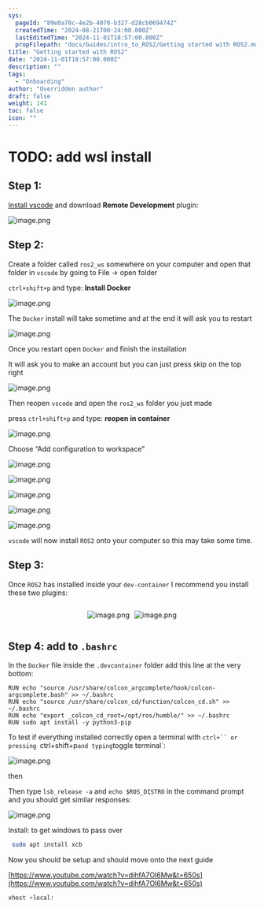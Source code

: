 ```yaml
---
sys:
  pageId: "89e0a78c-4e2b-4070-b327-d28cb0694742"
  createdTime: "2024-08-21T00:24:00.000Z"
  lastEditedTime: "2024-11-01T18:57:00.000Z"
  propFilepath: "docs/Guides/intro_to_ROS2/Getting started with ROS2.md"
title: "Getting started with ROS2"
date: "2024-11-01T18:57:00.000Z"
description: ""
tags:
  - "Onboarding"
author: "Overridden author"
draft: false
weight: 141
toc: false
icon: ""
---
```


# TODO: add wsl install

## Step 1:

[Install vscode](https://code.visualstudio.com/download) and download **Remote Development** plugin:

![image.png](https://prod-files-secure.s3.us-west-2.amazonaws.com/d518164a-d88e-44d1-a4ee-3adb3bd8bce0/efb52993-1881-4a40-b95e-6f020334f022/image.png?X-Amz-Algorithm=AWS4-HMAC-SHA256&X-Amz-Content-Sha256=UNSIGNED-PAYLOAD&X-Amz-Credential=ASIAZI2LB4665G6RCFRH%2F20250305%2Fus-west-2%2Fs3%2Faws4_request&X-Amz-Date=20250305T121425Z&X-Amz-Expires=3600&X-Amz-Security-Token=IQoJb3JpZ2luX2VjEMz%2F%2F%2F%2F%2F%2F%2F%2F%2F%2FwEaCXVzLXdlc3QtMiJHMEUCIQCjdQYaCRIY7ZAOy12ezKEkz4UMUMtSPAlyJwD7zk3hXAIgCKreWIlQEJZQbOT%2F18TESOTY0uBimaYXOUznDx6wh0Qq%2FwMIFRAAGgw2Mzc0MjMxODM4MDUiDDs5BiP40bDM%2FfxdMCrcAwO6kSEOhVvemRs55VGRV5bnPAkq7u21py%2B%2BIcKcGM30jjtl0mGyK%2Fnbj%2F1Z%2Fmg3rRYc1qPoqTBcVrRokXhQlj8oaYVoEbhQSvNGKQ%2FBYZ706drj8eJCIp%2BTk7OCncJzRXy%2Fadn1EoDn%2FesWJvTAV595MC4rgtRn%2BHSIjFrkEPCLAqEO%2FVucsNHttbn3EwBxXUysNKqigMU0dkZc8LBmBva9XzxpK2MqRNYW8RYyxCKH0%2FfYe377f5iG5fhcGSY1olLbZBpB3DKQhrsPcIZkeBNJqHTOcKEXQhVuHCt9FKVztXTyNkQLGdBkZCVVtztXapsVrxTVeEwtmBziWgw6KByuqja9aTM%2FSpL68r4VkyhfgXHi6%2B6cQUcmHRq3EkAaD4pL%2FAnRDqBXrEvRr6V4149HoREW%2BK8YKhGfJFBAjm5mtH7nnrcqfrXwRO0PjHdVF7NqUYw8YuDMljD73NOIf5jzuwMPKVO06rT%2BqHLMjligX4Y2Fcnol2U4MYVqFJt%2BkBfjkQ6UkhXXAC%2BKLvZtctieE0AeH4WIHSQlLNBjDpb8uU2vfyVr5Dq31XCoNcyXLTwkNlMf%2B2mAKKJ3mXj1EURyJSkUMtMCfKr48lqLEdLx7QiO9b4hyzZRNHZjMJ30oL4GOqUBDJfvAVBJwyIIAUPEB1P9g3xAUDz6AjhDlQPIUZZehw5NNfSLv7TxQ0mbNCqZcEHnwTIfiGnu2RfK7So51FNc%2Fs0UZS4RI2uUalWK0g0uJy7ufUsVjqaHrIZIi7PUZ5T3bKBTOIShWKQ3sTIjj8onzF2Moj%2Beh8NVoy6PRdyvL%2FcTfVPL%2BT44stosVjETHKYcMC8yZ98iv9jYIEC6VtHthgz2hfKx&X-Amz-Signature=72a62313b38b0b4b26921744f6f8c60579c49aab77bd697a23b5188402135f70&X-Amz-SignedHeaders=host&x-id=GetObject)

## Step 2:

Create a folder called `ros2_ws` somewhere on your computer and open that folder in `vscode` by going to File → open folder 

`ctrl+shift+p` and type: **Install Docker**

![image.png](https://prod-files-secure.s3.us-west-2.amazonaws.com/d518164a-d88e-44d1-a4ee-3adb3bd8bce0/2269dc0e-1cd5-47ff-bceb-c04ad9b2eab0/image.png?X-Amz-Algorithm=AWS4-HMAC-SHA256&X-Amz-Content-Sha256=UNSIGNED-PAYLOAD&X-Amz-Credential=ASIAZI2LB4665G6RCFRH%2F20250305%2Fus-west-2%2Fs3%2Faws4_request&X-Amz-Date=20250305T121425Z&X-Amz-Expires=3600&X-Amz-Security-Token=IQoJb3JpZ2luX2VjEMz%2F%2F%2F%2F%2F%2F%2F%2F%2F%2FwEaCXVzLXdlc3QtMiJHMEUCIQCjdQYaCRIY7ZAOy12ezKEkz4UMUMtSPAlyJwD7zk3hXAIgCKreWIlQEJZQbOT%2F18TESOTY0uBimaYXOUznDx6wh0Qq%2FwMIFRAAGgw2Mzc0MjMxODM4MDUiDDs5BiP40bDM%2FfxdMCrcAwO6kSEOhVvemRs55VGRV5bnPAkq7u21py%2B%2BIcKcGM30jjtl0mGyK%2Fnbj%2F1Z%2Fmg3rRYc1qPoqTBcVrRokXhQlj8oaYVoEbhQSvNGKQ%2FBYZ706drj8eJCIp%2BTk7OCncJzRXy%2Fadn1EoDn%2FesWJvTAV595MC4rgtRn%2BHSIjFrkEPCLAqEO%2FVucsNHttbn3EwBxXUysNKqigMU0dkZc8LBmBva9XzxpK2MqRNYW8RYyxCKH0%2FfYe377f5iG5fhcGSY1olLbZBpB3DKQhrsPcIZkeBNJqHTOcKEXQhVuHCt9FKVztXTyNkQLGdBkZCVVtztXapsVrxTVeEwtmBziWgw6KByuqja9aTM%2FSpL68r4VkyhfgXHi6%2B6cQUcmHRq3EkAaD4pL%2FAnRDqBXrEvRr6V4149HoREW%2BK8YKhGfJFBAjm5mtH7nnrcqfrXwRO0PjHdVF7NqUYw8YuDMljD73NOIf5jzuwMPKVO06rT%2BqHLMjligX4Y2Fcnol2U4MYVqFJt%2BkBfjkQ6UkhXXAC%2BKLvZtctieE0AeH4WIHSQlLNBjDpb8uU2vfyVr5Dq31XCoNcyXLTwkNlMf%2B2mAKKJ3mXj1EURyJSkUMtMCfKr48lqLEdLx7QiO9b4hyzZRNHZjMJ30oL4GOqUBDJfvAVBJwyIIAUPEB1P9g3xAUDz6AjhDlQPIUZZehw5NNfSLv7TxQ0mbNCqZcEHnwTIfiGnu2RfK7So51FNc%2Fs0UZS4RI2uUalWK0g0uJy7ufUsVjqaHrIZIi7PUZ5T3bKBTOIShWKQ3sTIjj8onzF2Moj%2Beh8NVoy6PRdyvL%2FcTfVPL%2BT44stosVjETHKYcMC8yZ98iv9jYIEC6VtHthgz2hfKx&X-Amz-Signature=6761a4708e6715329180f18b1e0dec8133ae5eef118b564b3384d48c627b744d&X-Amz-SignedHeaders=host&x-id=GetObject)

The `Docker` install will take sometime and at the end it will ask you to restart

![image.png](https://prod-files-secure.s3.us-west-2.amazonaws.com/d518164a-d88e-44d1-a4ee-3adb3bd8bce0/ed233f78-be33-4b1f-b89c-9c346c0e961e/image.png?X-Amz-Algorithm=AWS4-HMAC-SHA256&X-Amz-Content-Sha256=UNSIGNED-PAYLOAD&X-Amz-Credential=ASIAZI2LB4665G6RCFRH%2F20250305%2Fus-west-2%2Fs3%2Faws4_request&X-Amz-Date=20250305T121425Z&X-Amz-Expires=3600&X-Amz-Security-Token=IQoJb3JpZ2luX2VjEMz%2F%2F%2F%2F%2F%2F%2F%2F%2F%2FwEaCXVzLXdlc3QtMiJHMEUCIQCjdQYaCRIY7ZAOy12ezKEkz4UMUMtSPAlyJwD7zk3hXAIgCKreWIlQEJZQbOT%2F18TESOTY0uBimaYXOUznDx6wh0Qq%2FwMIFRAAGgw2Mzc0MjMxODM4MDUiDDs5BiP40bDM%2FfxdMCrcAwO6kSEOhVvemRs55VGRV5bnPAkq7u21py%2B%2BIcKcGM30jjtl0mGyK%2Fnbj%2F1Z%2Fmg3rRYc1qPoqTBcVrRokXhQlj8oaYVoEbhQSvNGKQ%2FBYZ706drj8eJCIp%2BTk7OCncJzRXy%2Fadn1EoDn%2FesWJvTAV595MC4rgtRn%2BHSIjFrkEPCLAqEO%2FVucsNHttbn3EwBxXUysNKqigMU0dkZc8LBmBva9XzxpK2MqRNYW8RYyxCKH0%2FfYe377f5iG5fhcGSY1olLbZBpB3DKQhrsPcIZkeBNJqHTOcKEXQhVuHCt9FKVztXTyNkQLGdBkZCVVtztXapsVrxTVeEwtmBziWgw6KByuqja9aTM%2FSpL68r4VkyhfgXHi6%2B6cQUcmHRq3EkAaD4pL%2FAnRDqBXrEvRr6V4149HoREW%2BK8YKhGfJFBAjm5mtH7nnrcqfrXwRO0PjHdVF7NqUYw8YuDMljD73NOIf5jzuwMPKVO06rT%2BqHLMjligX4Y2Fcnol2U4MYVqFJt%2BkBfjkQ6UkhXXAC%2BKLvZtctieE0AeH4WIHSQlLNBjDpb8uU2vfyVr5Dq31XCoNcyXLTwkNlMf%2B2mAKKJ3mXj1EURyJSkUMtMCfKr48lqLEdLx7QiO9b4hyzZRNHZjMJ30oL4GOqUBDJfvAVBJwyIIAUPEB1P9g3xAUDz6AjhDlQPIUZZehw5NNfSLv7TxQ0mbNCqZcEHnwTIfiGnu2RfK7So51FNc%2Fs0UZS4RI2uUalWK0g0uJy7ufUsVjqaHrIZIi7PUZ5T3bKBTOIShWKQ3sTIjj8onzF2Moj%2Beh8NVoy6PRdyvL%2FcTfVPL%2BT44stosVjETHKYcMC8yZ98iv9jYIEC6VtHthgz2hfKx&X-Amz-Signature=fd78ef368164f3692ad1d2b8f36f5fca1493ee4df94da2245afc3d2e243c1ef5&X-Amz-SignedHeaders=host&x-id=GetObject)

Once you restart open `Docker` and finish the installation

It will ask you to make an account but you can just press skip on the top right

![image.png](https://prod-files-secure.s3.us-west-2.amazonaws.com/d518164a-d88e-44d1-a4ee-3adb3bd8bce0/21010ad9-1659-4fd9-9f59-9932a09b2a3d/image.png?X-Amz-Algorithm=AWS4-HMAC-SHA256&X-Amz-Content-Sha256=UNSIGNED-PAYLOAD&X-Amz-Credential=ASIAZI2LB4665G6RCFRH%2F20250305%2Fus-west-2%2Fs3%2Faws4_request&X-Amz-Date=20250305T121425Z&X-Amz-Expires=3600&X-Amz-Security-Token=IQoJb3JpZ2luX2VjEMz%2F%2F%2F%2F%2F%2F%2F%2F%2F%2FwEaCXVzLXdlc3QtMiJHMEUCIQCjdQYaCRIY7ZAOy12ezKEkz4UMUMtSPAlyJwD7zk3hXAIgCKreWIlQEJZQbOT%2F18TESOTY0uBimaYXOUznDx6wh0Qq%2FwMIFRAAGgw2Mzc0MjMxODM4MDUiDDs5BiP40bDM%2FfxdMCrcAwO6kSEOhVvemRs55VGRV5bnPAkq7u21py%2B%2BIcKcGM30jjtl0mGyK%2Fnbj%2F1Z%2Fmg3rRYc1qPoqTBcVrRokXhQlj8oaYVoEbhQSvNGKQ%2FBYZ706drj8eJCIp%2BTk7OCncJzRXy%2Fadn1EoDn%2FesWJvTAV595MC4rgtRn%2BHSIjFrkEPCLAqEO%2FVucsNHttbn3EwBxXUysNKqigMU0dkZc8LBmBva9XzxpK2MqRNYW8RYyxCKH0%2FfYe377f5iG5fhcGSY1olLbZBpB3DKQhrsPcIZkeBNJqHTOcKEXQhVuHCt9FKVztXTyNkQLGdBkZCVVtztXapsVrxTVeEwtmBziWgw6KByuqja9aTM%2FSpL68r4VkyhfgXHi6%2B6cQUcmHRq3EkAaD4pL%2FAnRDqBXrEvRr6V4149HoREW%2BK8YKhGfJFBAjm5mtH7nnrcqfrXwRO0PjHdVF7NqUYw8YuDMljD73NOIf5jzuwMPKVO06rT%2BqHLMjligX4Y2Fcnol2U4MYVqFJt%2BkBfjkQ6UkhXXAC%2BKLvZtctieE0AeH4WIHSQlLNBjDpb8uU2vfyVr5Dq31XCoNcyXLTwkNlMf%2B2mAKKJ3mXj1EURyJSkUMtMCfKr48lqLEdLx7QiO9b4hyzZRNHZjMJ30oL4GOqUBDJfvAVBJwyIIAUPEB1P9g3xAUDz6AjhDlQPIUZZehw5NNfSLv7TxQ0mbNCqZcEHnwTIfiGnu2RfK7So51FNc%2Fs0UZS4RI2uUalWK0g0uJy7ufUsVjqaHrIZIi7PUZ5T3bKBTOIShWKQ3sTIjj8onzF2Moj%2Beh8NVoy6PRdyvL%2FcTfVPL%2BT44stosVjETHKYcMC8yZ98iv9jYIEC6VtHthgz2hfKx&X-Amz-Signature=468111f44ec23a7a17849f3a2e7b94c5e8be46cbc78de45cdc98643153b86924&X-Amz-SignedHeaders=host&x-id=GetObject)

Then reopen `vscode` and open the `ros2_ws` folder you just made

press `ctrl+shift+p` and type: **reopen in container**

![image.png](https://prod-files-secure.s3.us-west-2.amazonaws.com/d518164a-d88e-44d1-a4ee-3adb3bd8bce0/4e93b8c2-41ad-488c-8095-c74205196118/image.png?X-Amz-Algorithm=AWS4-HMAC-SHA256&X-Amz-Content-Sha256=UNSIGNED-PAYLOAD&X-Amz-Credential=ASIAZI2LB4665G6RCFRH%2F20250305%2Fus-west-2%2Fs3%2Faws4_request&X-Amz-Date=20250305T121425Z&X-Amz-Expires=3600&X-Amz-Security-Token=IQoJb3JpZ2luX2VjEMz%2F%2F%2F%2F%2F%2F%2F%2F%2F%2FwEaCXVzLXdlc3QtMiJHMEUCIQCjdQYaCRIY7ZAOy12ezKEkz4UMUMtSPAlyJwD7zk3hXAIgCKreWIlQEJZQbOT%2F18TESOTY0uBimaYXOUznDx6wh0Qq%2FwMIFRAAGgw2Mzc0MjMxODM4MDUiDDs5BiP40bDM%2FfxdMCrcAwO6kSEOhVvemRs55VGRV5bnPAkq7u21py%2B%2BIcKcGM30jjtl0mGyK%2Fnbj%2F1Z%2Fmg3rRYc1qPoqTBcVrRokXhQlj8oaYVoEbhQSvNGKQ%2FBYZ706drj8eJCIp%2BTk7OCncJzRXy%2Fadn1EoDn%2FesWJvTAV595MC4rgtRn%2BHSIjFrkEPCLAqEO%2FVucsNHttbn3EwBxXUysNKqigMU0dkZc8LBmBva9XzxpK2MqRNYW8RYyxCKH0%2FfYe377f5iG5fhcGSY1olLbZBpB3DKQhrsPcIZkeBNJqHTOcKEXQhVuHCt9FKVztXTyNkQLGdBkZCVVtztXapsVrxTVeEwtmBziWgw6KByuqja9aTM%2FSpL68r4VkyhfgXHi6%2B6cQUcmHRq3EkAaD4pL%2FAnRDqBXrEvRr6V4149HoREW%2BK8YKhGfJFBAjm5mtH7nnrcqfrXwRO0PjHdVF7NqUYw8YuDMljD73NOIf5jzuwMPKVO06rT%2BqHLMjligX4Y2Fcnol2U4MYVqFJt%2BkBfjkQ6UkhXXAC%2BKLvZtctieE0AeH4WIHSQlLNBjDpb8uU2vfyVr5Dq31XCoNcyXLTwkNlMf%2B2mAKKJ3mXj1EURyJSkUMtMCfKr48lqLEdLx7QiO9b4hyzZRNHZjMJ30oL4GOqUBDJfvAVBJwyIIAUPEB1P9g3xAUDz6AjhDlQPIUZZehw5NNfSLv7TxQ0mbNCqZcEHnwTIfiGnu2RfK7So51FNc%2Fs0UZS4RI2uUalWK0g0uJy7ufUsVjqaHrIZIi7PUZ5T3bKBTOIShWKQ3sTIjj8onzF2Moj%2Beh8NVoy6PRdyvL%2FcTfVPL%2BT44stosVjETHKYcMC8yZ98iv9jYIEC6VtHthgz2hfKx&X-Amz-Signature=c8c5eebfb29c577b07eaa3d33a37b4a887a2e1b9ec24ccf412016e54e7e6e709&X-Amz-SignedHeaders=host&x-id=GetObject)

Choose “Add configuration to workspace”

![image.png](https://prod-files-secure.s3.us-west-2.amazonaws.com/d518164a-d88e-44d1-a4ee-3adb3bd8bce0/9560b282-5060-4989-ba37-97e7b2c22476/image.png?X-Amz-Algorithm=AWS4-HMAC-SHA256&X-Amz-Content-Sha256=UNSIGNED-PAYLOAD&X-Amz-Credential=ASIAZI2LB4665G6RCFRH%2F20250305%2Fus-west-2%2Fs3%2Faws4_request&X-Amz-Date=20250305T121425Z&X-Amz-Expires=3600&X-Amz-Security-Token=IQoJb3JpZ2luX2VjEMz%2F%2F%2F%2F%2F%2F%2F%2F%2F%2FwEaCXVzLXdlc3QtMiJHMEUCIQCjdQYaCRIY7ZAOy12ezKEkz4UMUMtSPAlyJwD7zk3hXAIgCKreWIlQEJZQbOT%2F18TESOTY0uBimaYXOUznDx6wh0Qq%2FwMIFRAAGgw2Mzc0MjMxODM4MDUiDDs5BiP40bDM%2FfxdMCrcAwO6kSEOhVvemRs55VGRV5bnPAkq7u21py%2B%2BIcKcGM30jjtl0mGyK%2Fnbj%2F1Z%2Fmg3rRYc1qPoqTBcVrRokXhQlj8oaYVoEbhQSvNGKQ%2FBYZ706drj8eJCIp%2BTk7OCncJzRXy%2Fadn1EoDn%2FesWJvTAV595MC4rgtRn%2BHSIjFrkEPCLAqEO%2FVucsNHttbn3EwBxXUysNKqigMU0dkZc8LBmBva9XzxpK2MqRNYW8RYyxCKH0%2FfYe377f5iG5fhcGSY1olLbZBpB3DKQhrsPcIZkeBNJqHTOcKEXQhVuHCt9FKVztXTyNkQLGdBkZCVVtztXapsVrxTVeEwtmBziWgw6KByuqja9aTM%2FSpL68r4VkyhfgXHi6%2B6cQUcmHRq3EkAaD4pL%2FAnRDqBXrEvRr6V4149HoREW%2BK8YKhGfJFBAjm5mtH7nnrcqfrXwRO0PjHdVF7NqUYw8YuDMljD73NOIf5jzuwMPKVO06rT%2BqHLMjligX4Y2Fcnol2U4MYVqFJt%2BkBfjkQ6UkhXXAC%2BKLvZtctieE0AeH4WIHSQlLNBjDpb8uU2vfyVr5Dq31XCoNcyXLTwkNlMf%2B2mAKKJ3mXj1EURyJSkUMtMCfKr48lqLEdLx7QiO9b4hyzZRNHZjMJ30oL4GOqUBDJfvAVBJwyIIAUPEB1P9g3xAUDz6AjhDlQPIUZZehw5NNfSLv7TxQ0mbNCqZcEHnwTIfiGnu2RfK7So51FNc%2Fs0UZS4RI2uUalWK0g0uJy7ufUsVjqaHrIZIi7PUZ5T3bKBTOIShWKQ3sTIjj8onzF2Moj%2Beh8NVoy6PRdyvL%2FcTfVPL%2BT44stosVjETHKYcMC8yZ98iv9jYIEC6VtHthgz2hfKx&X-Amz-Signature=c3a94dbf22db7bf8f98ac7a36f3ea410f505c5095f1f63b54746c3d41dcd184e&X-Amz-SignedHeaders=host&x-id=GetObject)

![image.png](https://prod-files-secure.s3.us-west-2.amazonaws.com/d518164a-d88e-44d1-a4ee-3adb3bd8bce0/2ee63f81-886b-48e8-a553-dc6e5eac99e4/image.png?X-Amz-Algorithm=AWS4-HMAC-SHA256&X-Amz-Content-Sha256=UNSIGNED-PAYLOAD&X-Amz-Credential=ASIAZI2LB4665G6RCFRH%2F20250305%2Fus-west-2%2Fs3%2Faws4_request&X-Amz-Date=20250305T121425Z&X-Amz-Expires=3600&X-Amz-Security-Token=IQoJb3JpZ2luX2VjEMz%2F%2F%2F%2F%2F%2F%2F%2F%2F%2FwEaCXVzLXdlc3QtMiJHMEUCIQCjdQYaCRIY7ZAOy12ezKEkz4UMUMtSPAlyJwD7zk3hXAIgCKreWIlQEJZQbOT%2F18TESOTY0uBimaYXOUznDx6wh0Qq%2FwMIFRAAGgw2Mzc0MjMxODM4MDUiDDs5BiP40bDM%2FfxdMCrcAwO6kSEOhVvemRs55VGRV5bnPAkq7u21py%2B%2BIcKcGM30jjtl0mGyK%2Fnbj%2F1Z%2Fmg3rRYc1qPoqTBcVrRokXhQlj8oaYVoEbhQSvNGKQ%2FBYZ706drj8eJCIp%2BTk7OCncJzRXy%2Fadn1EoDn%2FesWJvTAV595MC4rgtRn%2BHSIjFrkEPCLAqEO%2FVucsNHttbn3EwBxXUysNKqigMU0dkZc8LBmBva9XzxpK2MqRNYW8RYyxCKH0%2FfYe377f5iG5fhcGSY1olLbZBpB3DKQhrsPcIZkeBNJqHTOcKEXQhVuHCt9FKVztXTyNkQLGdBkZCVVtztXapsVrxTVeEwtmBziWgw6KByuqja9aTM%2FSpL68r4VkyhfgXHi6%2B6cQUcmHRq3EkAaD4pL%2FAnRDqBXrEvRr6V4149HoREW%2BK8YKhGfJFBAjm5mtH7nnrcqfrXwRO0PjHdVF7NqUYw8YuDMljD73NOIf5jzuwMPKVO06rT%2BqHLMjligX4Y2Fcnol2U4MYVqFJt%2BkBfjkQ6UkhXXAC%2BKLvZtctieE0AeH4WIHSQlLNBjDpb8uU2vfyVr5Dq31XCoNcyXLTwkNlMf%2B2mAKKJ3mXj1EURyJSkUMtMCfKr48lqLEdLx7QiO9b4hyzZRNHZjMJ30oL4GOqUBDJfvAVBJwyIIAUPEB1P9g3xAUDz6AjhDlQPIUZZehw5NNfSLv7TxQ0mbNCqZcEHnwTIfiGnu2RfK7So51FNc%2Fs0UZS4RI2uUalWK0g0uJy7ufUsVjqaHrIZIi7PUZ5T3bKBTOIShWKQ3sTIjj8onzF2Moj%2Beh8NVoy6PRdyvL%2FcTfVPL%2BT44stosVjETHKYcMC8yZ98iv9jYIEC6VtHthgz2hfKx&X-Amz-Signature=6c830355d20dc301e4c0f0b00c7d7642dc92aad541561587f887ab144f667eab&X-Amz-SignedHeaders=host&x-id=GetObject)

![image.png](https://prod-files-secure.s3.us-west-2.amazonaws.com/d518164a-d88e-44d1-a4ee-3adb3bd8bce0/ae1580b2-b048-407e-aed9-b584224a7a04/image.png?X-Amz-Algorithm=AWS4-HMAC-SHA256&X-Amz-Content-Sha256=UNSIGNED-PAYLOAD&X-Amz-Credential=ASIAZI2LB4665G6RCFRH%2F20250305%2Fus-west-2%2Fs3%2Faws4_request&X-Amz-Date=20250305T121425Z&X-Amz-Expires=3600&X-Amz-Security-Token=IQoJb3JpZ2luX2VjEMz%2F%2F%2F%2F%2F%2F%2F%2F%2F%2FwEaCXVzLXdlc3QtMiJHMEUCIQCjdQYaCRIY7ZAOy12ezKEkz4UMUMtSPAlyJwD7zk3hXAIgCKreWIlQEJZQbOT%2F18TESOTY0uBimaYXOUznDx6wh0Qq%2FwMIFRAAGgw2Mzc0MjMxODM4MDUiDDs5BiP40bDM%2FfxdMCrcAwO6kSEOhVvemRs55VGRV5bnPAkq7u21py%2B%2BIcKcGM30jjtl0mGyK%2Fnbj%2F1Z%2Fmg3rRYc1qPoqTBcVrRokXhQlj8oaYVoEbhQSvNGKQ%2FBYZ706drj8eJCIp%2BTk7OCncJzRXy%2Fadn1EoDn%2FesWJvTAV595MC4rgtRn%2BHSIjFrkEPCLAqEO%2FVucsNHttbn3EwBxXUysNKqigMU0dkZc8LBmBva9XzxpK2MqRNYW8RYyxCKH0%2FfYe377f5iG5fhcGSY1olLbZBpB3DKQhrsPcIZkeBNJqHTOcKEXQhVuHCt9FKVztXTyNkQLGdBkZCVVtztXapsVrxTVeEwtmBziWgw6KByuqja9aTM%2FSpL68r4VkyhfgXHi6%2B6cQUcmHRq3EkAaD4pL%2FAnRDqBXrEvRr6V4149HoREW%2BK8YKhGfJFBAjm5mtH7nnrcqfrXwRO0PjHdVF7NqUYw8YuDMljD73NOIf5jzuwMPKVO06rT%2BqHLMjligX4Y2Fcnol2U4MYVqFJt%2BkBfjkQ6UkhXXAC%2BKLvZtctieE0AeH4WIHSQlLNBjDpb8uU2vfyVr5Dq31XCoNcyXLTwkNlMf%2B2mAKKJ3mXj1EURyJSkUMtMCfKr48lqLEdLx7QiO9b4hyzZRNHZjMJ30oL4GOqUBDJfvAVBJwyIIAUPEB1P9g3xAUDz6AjhDlQPIUZZehw5NNfSLv7TxQ0mbNCqZcEHnwTIfiGnu2RfK7So51FNc%2Fs0UZS4RI2uUalWK0g0uJy7ufUsVjqaHrIZIi7PUZ5T3bKBTOIShWKQ3sTIjj8onzF2Moj%2Beh8NVoy6PRdyvL%2FcTfVPL%2BT44stosVjETHKYcMC8yZ98iv9jYIEC6VtHthgz2hfKx&X-Amz-Signature=3f346b7505fb28fa2c12006d9bd431def15686392820d4dd263f9815f08569b7&X-Amz-SignedHeaders=host&x-id=GetObject)

![image.png](https://prod-files-secure.s3.us-west-2.amazonaws.com/d518164a-d88e-44d1-a4ee-3adb3bd8bce0/53255b28-f75e-430f-b9e3-c0ac8577e42b/image.png?X-Amz-Algorithm=AWS4-HMAC-SHA256&X-Amz-Content-Sha256=UNSIGNED-PAYLOAD&X-Amz-Credential=ASIAZI2LB4665G6RCFRH%2F20250305%2Fus-west-2%2Fs3%2Faws4_request&X-Amz-Date=20250305T121425Z&X-Amz-Expires=3600&X-Amz-Security-Token=IQoJb3JpZ2luX2VjEMz%2F%2F%2F%2F%2F%2F%2F%2F%2F%2FwEaCXVzLXdlc3QtMiJHMEUCIQCjdQYaCRIY7ZAOy12ezKEkz4UMUMtSPAlyJwD7zk3hXAIgCKreWIlQEJZQbOT%2F18TESOTY0uBimaYXOUznDx6wh0Qq%2FwMIFRAAGgw2Mzc0MjMxODM4MDUiDDs5BiP40bDM%2FfxdMCrcAwO6kSEOhVvemRs55VGRV5bnPAkq7u21py%2B%2BIcKcGM30jjtl0mGyK%2Fnbj%2F1Z%2Fmg3rRYc1qPoqTBcVrRokXhQlj8oaYVoEbhQSvNGKQ%2FBYZ706drj8eJCIp%2BTk7OCncJzRXy%2Fadn1EoDn%2FesWJvTAV595MC4rgtRn%2BHSIjFrkEPCLAqEO%2FVucsNHttbn3EwBxXUysNKqigMU0dkZc8LBmBva9XzxpK2MqRNYW8RYyxCKH0%2FfYe377f5iG5fhcGSY1olLbZBpB3DKQhrsPcIZkeBNJqHTOcKEXQhVuHCt9FKVztXTyNkQLGdBkZCVVtztXapsVrxTVeEwtmBziWgw6KByuqja9aTM%2FSpL68r4VkyhfgXHi6%2B6cQUcmHRq3EkAaD4pL%2FAnRDqBXrEvRr6V4149HoREW%2BK8YKhGfJFBAjm5mtH7nnrcqfrXwRO0PjHdVF7NqUYw8YuDMljD73NOIf5jzuwMPKVO06rT%2BqHLMjligX4Y2Fcnol2U4MYVqFJt%2BkBfjkQ6UkhXXAC%2BKLvZtctieE0AeH4WIHSQlLNBjDpb8uU2vfyVr5Dq31XCoNcyXLTwkNlMf%2B2mAKKJ3mXj1EURyJSkUMtMCfKr48lqLEdLx7QiO9b4hyzZRNHZjMJ30oL4GOqUBDJfvAVBJwyIIAUPEB1P9g3xAUDz6AjhDlQPIUZZehw5NNfSLv7TxQ0mbNCqZcEHnwTIfiGnu2RfK7So51FNc%2Fs0UZS4RI2uUalWK0g0uJy7ufUsVjqaHrIZIi7PUZ5T3bKBTOIShWKQ3sTIjj8onzF2Moj%2Beh8NVoy6PRdyvL%2FcTfVPL%2BT44stosVjETHKYcMC8yZ98iv9jYIEC6VtHthgz2hfKx&X-Amz-Signature=0b718623e5606df679e3311207be41daa186237956d87abcfb1717b1699ff640&X-Amz-SignedHeaders=host&x-id=GetObject)

![image.png](https://prod-files-secure.s3.us-west-2.amazonaws.com/d518164a-d88e-44d1-a4ee-3adb3bd8bce0/7c562767-5af9-4ffb-97d1-327bcdf4ee00/image.png?X-Amz-Algorithm=AWS4-HMAC-SHA256&X-Amz-Content-Sha256=UNSIGNED-PAYLOAD&X-Amz-Credential=ASIAZI2LB4665G6RCFRH%2F20250305%2Fus-west-2%2Fs3%2Faws4_request&X-Amz-Date=20250305T121425Z&X-Amz-Expires=3600&X-Amz-Security-Token=IQoJb3JpZ2luX2VjEMz%2F%2F%2F%2F%2F%2F%2F%2F%2F%2FwEaCXVzLXdlc3QtMiJHMEUCIQCjdQYaCRIY7ZAOy12ezKEkz4UMUMtSPAlyJwD7zk3hXAIgCKreWIlQEJZQbOT%2F18TESOTY0uBimaYXOUznDx6wh0Qq%2FwMIFRAAGgw2Mzc0MjMxODM4MDUiDDs5BiP40bDM%2FfxdMCrcAwO6kSEOhVvemRs55VGRV5bnPAkq7u21py%2B%2BIcKcGM30jjtl0mGyK%2Fnbj%2F1Z%2Fmg3rRYc1qPoqTBcVrRokXhQlj8oaYVoEbhQSvNGKQ%2FBYZ706drj8eJCIp%2BTk7OCncJzRXy%2Fadn1EoDn%2FesWJvTAV595MC4rgtRn%2BHSIjFrkEPCLAqEO%2FVucsNHttbn3EwBxXUysNKqigMU0dkZc8LBmBva9XzxpK2MqRNYW8RYyxCKH0%2FfYe377f5iG5fhcGSY1olLbZBpB3DKQhrsPcIZkeBNJqHTOcKEXQhVuHCt9FKVztXTyNkQLGdBkZCVVtztXapsVrxTVeEwtmBziWgw6KByuqja9aTM%2FSpL68r4VkyhfgXHi6%2B6cQUcmHRq3EkAaD4pL%2FAnRDqBXrEvRr6V4149HoREW%2BK8YKhGfJFBAjm5mtH7nnrcqfrXwRO0PjHdVF7NqUYw8YuDMljD73NOIf5jzuwMPKVO06rT%2BqHLMjligX4Y2Fcnol2U4MYVqFJt%2BkBfjkQ6UkhXXAC%2BKLvZtctieE0AeH4WIHSQlLNBjDpb8uU2vfyVr5Dq31XCoNcyXLTwkNlMf%2B2mAKKJ3mXj1EURyJSkUMtMCfKr48lqLEdLx7QiO9b4hyzZRNHZjMJ30oL4GOqUBDJfvAVBJwyIIAUPEB1P9g3xAUDz6AjhDlQPIUZZehw5NNfSLv7TxQ0mbNCqZcEHnwTIfiGnu2RfK7So51FNc%2Fs0UZS4RI2uUalWK0g0uJy7ufUsVjqaHrIZIi7PUZ5T3bKBTOIShWKQ3sTIjj8onzF2Moj%2Beh8NVoy6PRdyvL%2FcTfVPL%2BT44stosVjETHKYcMC8yZ98iv9jYIEC6VtHthgz2hfKx&X-Amz-Signature=778b8c56b3020d1e979c7894ac2dd32b64458ad5f5768aa5b8e890ccdacbe1da&X-Amz-SignedHeaders=host&x-id=GetObject)

`vscode` will now install `ROS2` onto your computer so this may take some time.

## Step 3:

Once `ROS2` has installed inside your `dev-container` I recommend you install these two plugins:

<div style="display: flex;flex-direction: row; column-gap:10px; max-width: 630px;justify-content: center;">
<div>

![image.png](https://prod-files-secure.s3.us-west-2.amazonaws.com/d518164a-d88e-44d1-a4ee-3adb3bd8bce0/3fc3d550-5a54-4ba1-ba6b-faa01cdb7369/image.png?X-Amz-Algorithm=AWS4-HMAC-SHA256&X-Amz-Content-Sha256=UNSIGNED-PAYLOAD&X-Amz-Credential=ASIAZI2LB4666RS6SNP6%2F20250305%2Fus-west-2%2Fs3%2Faws4_request&X-Amz-Date=20250305T121429Z&X-Amz-Expires=3600&X-Amz-Security-Token=IQoJb3JpZ2luX2VjEMz%2F%2F%2F%2F%2F%2F%2F%2F%2F%2FwEaCXVzLXdlc3QtMiJIMEYCIQCnO%2BAniAJnLvhkrHVnj0idY05OPdnXy0q%2BxtyT3d7jnQIhAPAn5A1SBsEQ1QgIcn1XxT5z%2B0mHSMkdZ6U%2FpnHjCh1UKv8DCBUQABoMNjM3NDIzMTgzODA1Igyl02rRhSJgY1cr9M8q3AOR9rIiZx%2FcoM%2F00iaKVawi6owaUXo4wSLGpjLMA6HiJRrdoiIZ%2Bj1G2oIw%2Bd3tRUk3%2Ff4uj4ZEg5YCnM87nUAoEgHU7qWr6%2BYYiKiwe%2FEJPdzWR0Lx7DJ9bayY58D6anzcQ%2B2ThHdNF3ZWehy95ty%2FMZK9lcDQjS7ThQ%2Bzja5wq%2BlXwi1g09GOdLK5OPpC1pMhHeZNQ8fhiVORaCQqrg6frjH6%2BxhadNbnu53aEOAC73Y56LxaBeyBXg2DZSNQ2VDgIO0DQLpNjA9EqUFnRYWjApYUB9BPT%2Fl%2BDUDuHE1%2B5FEh0B7Hps%2FWBMatYR63%2BC1Q0oURGa3r8IZPF4DjrMLmiJd8WCKCjlTEvNSxsfjXZeEt3W8P3e1n%2FumSFzDalqhlOaRk%2F1wv5CuqJGMWYWS5fm%2BvNlw5qIVBXfqtW%2FxxQQ8WjEtDJkFPABzBxTegavY9Z%2BH1UbCEHJev6iod479%2BnCCWImXWisNXj%2B8v1%2FAOXIG268KEePd42s4oMVidXxRfGTicXTVGX1%2FHvUYG5kESIgnDP3TLeseWzYWkedmLKWRu2dLljN%2Fok6q%2BqVIRQRiDts3HXvHw2th3UYhRD2SiZdIlwuogcNhfGvg0dc3IJdYKg7cx9gMmoyb13zDi9KC%2BBjqkAfpm2y5%2BLe1%2FY3Q%2FwhrA5Bo9%2Bc5WbE%2B40T8Dl1lzNL5GiYoJ8KD7nBu%2Bp0fJWrtwTxQbRqQN2yMvnioHgzcK8M6arXBQQlohrbLwrVyDMulsHa%2FEmnABZ40XWs2kpp1Pguxqo%2FihLXheWGXjgGHs3yE99qwKx15ciHXsUh83cEbtCh3IR1EbW%2BX9mh2uuWAVdaoRD7u4ZRnXNcRV1f9fYdyz2Mo8&X-Amz-Signature=755dbf724e871702270a968234f399ca96f6f3c948e4aa7a417ed99627d23cdd&X-Amz-SignedHeaders=host&x-id=GetObject)

</div>
<div>

![image.png](https://prod-files-secure.s3.us-west-2.amazonaws.com/d518164a-d88e-44d1-a4ee-3adb3bd8bce0/d994cc66-13c2-4093-a5a3-f84cf4601a82/image.png?X-Amz-Algorithm=AWS4-HMAC-SHA256&X-Amz-Content-Sha256=UNSIGNED-PAYLOAD&X-Amz-Credential=ASIAZI2LB466SPGLSMIF%2F20250305%2Fus-west-2%2Fs3%2Faws4_request&X-Amz-Date=20250305T121429Z&X-Amz-Expires=3600&X-Amz-Security-Token=IQoJb3JpZ2luX2VjEMz%2F%2F%2F%2F%2F%2F%2F%2F%2F%2FwEaCXVzLXdlc3QtMiJGMEQCIHHtl9AZyedDBHFhCSy8yRj7xG9umqikBjQdCjwosjvDAiB2WFXy2s3q2YQRCKqHtDI%2FG0tLvuBWZofqdsox4kENZyr%2FAwgVEAAaDDYzNzQyMzE4MzgwNSIM4fczlJgZPREJf%2BgkKtwDfUx6sL0woOXQJjqvEu1LzycJ8aU3biouoDZjausYIWFg1MOqivhT%2BFuBdqKHgV3kc0Q1e9k66NVvvOIrK18AekbyQQ9sffAIPMa7y9%2FHi3cNQsgI80sOotO57vxFOrjzInkqJ5k%2FB6lvFPi4%2BAdcOEtNfsATex%2F8jDXmgFVUfEtnWLskzr9Vf0X70vjsJT0M5NjeFIxvVA0ABc%2B8b1r6JYgllcgUVNNTV2mJOFd046eUnOmRhUbOHiJXhcsjPuRISifFNVsVxelbKQV0M8lZjHJ5z8j4VB%2BmWbyER72jgd91H6UyWwAn33zMHdqcPcJQx3ERjiyYkT%2FrgjHbgPzYqD3eiZjPxv3JHvimjcf0HnVIF8931jQR6F0QTbSBDxqHCJmhtXFWCuV1uQxOJS%2F4ym%2Fk5QvQZhVXz91QfvvYR9zGqypGwrnQ32WxpW18VhwN%2BBXaGVHJFE%2BcJwIscUIYgp2Dr7%2F2WXW%2FIdrLRm59WR5CmN07C8LktYu6eRlJBkIdCNLUy9w%2B3n0puaYR%2FKBUKt7VUvtjBDZwDixGZTg6m58jUFDnlvs9EJY4sHtkqLOQWnaYtMYL9a2QTuWHTpwvf4y%2F2L7pMQAdXeqxqN%2FuSJ1MY1EaEBA9w9aVopkwyPSgvgY6pgE6%2FbT9NbGpdlZwFl0dd2N2l14qEBu5WGcdoEQwNfyC%2BeuIaclpSvYHA8Vs8VSGLIA%2BqiXFYlJl7rXZzQeRgUkGCAFMHk8Toq3e%2BNaIGIiiQDJJc2X0Y9XHm5F0mZlmeqs0XjMedNDx%2F7f%2FiCq0XWSBRekPm80gRwVxUKFf3wGYgKOF9xikKBYTt0RBd7EaQ8qVnNOAMVM51tTKuaamHGGthUSmLK9n&X-Amz-Signature=9cb295e781119841ecfc2834312fbbf18ac279d250ee05f27bc9187bd6ace4ff&X-Amz-SignedHeaders=host&x-id=GetObject)

</div>
</div>

## Step 4: add to `.bashrc`

In the `Docker` file inside the `.devcontainer` folder add this line at the very bottom: 

```docker
RUN echo "source /usr/share/colcon_argcomplete/hook/colcon-argcomplete.bash" >> ~/.bashrc
RUN echo "source /usr/share/colcon_cd/function/colcon_cd.sh" >> ~/.bashrc
RUN echo "export _colcon_cd_root=/opt/ros/humble/" >> ~/.bashrc
RUN sudo apt install -y python3-pip 
```

To test if everything installed correctly open a terminal with `ctrl+`` or pressing `ctrl+shift+p` and typing `toggle terminal`:

![image.png](https://prod-files-secure.s3.us-west-2.amazonaws.com/d518164a-d88e-44d1-a4ee-3adb3bd8bce0/6a4943d8-b04e-4c02-9a58-775f3384d1a5/image.png?X-Amz-Algorithm=AWS4-HMAC-SHA256&X-Amz-Content-Sha256=UNSIGNED-PAYLOAD&X-Amz-Credential=ASIAZI2LB4665G6RCFRH%2F20250305%2Fus-west-2%2Fs3%2Faws4_request&X-Amz-Date=20250305T121425Z&X-Amz-Expires=3600&X-Amz-Security-Token=IQoJb3JpZ2luX2VjEMz%2F%2F%2F%2F%2F%2F%2F%2F%2F%2FwEaCXVzLXdlc3QtMiJHMEUCIQCjdQYaCRIY7ZAOy12ezKEkz4UMUMtSPAlyJwD7zk3hXAIgCKreWIlQEJZQbOT%2F18TESOTY0uBimaYXOUznDx6wh0Qq%2FwMIFRAAGgw2Mzc0MjMxODM4MDUiDDs5BiP40bDM%2FfxdMCrcAwO6kSEOhVvemRs55VGRV5bnPAkq7u21py%2B%2BIcKcGM30jjtl0mGyK%2Fnbj%2F1Z%2Fmg3rRYc1qPoqTBcVrRokXhQlj8oaYVoEbhQSvNGKQ%2FBYZ706drj8eJCIp%2BTk7OCncJzRXy%2Fadn1EoDn%2FesWJvTAV595MC4rgtRn%2BHSIjFrkEPCLAqEO%2FVucsNHttbn3EwBxXUysNKqigMU0dkZc8LBmBva9XzxpK2MqRNYW8RYyxCKH0%2FfYe377f5iG5fhcGSY1olLbZBpB3DKQhrsPcIZkeBNJqHTOcKEXQhVuHCt9FKVztXTyNkQLGdBkZCVVtztXapsVrxTVeEwtmBziWgw6KByuqja9aTM%2FSpL68r4VkyhfgXHi6%2B6cQUcmHRq3EkAaD4pL%2FAnRDqBXrEvRr6V4149HoREW%2BK8YKhGfJFBAjm5mtH7nnrcqfrXwRO0PjHdVF7NqUYw8YuDMljD73NOIf5jzuwMPKVO06rT%2BqHLMjligX4Y2Fcnol2U4MYVqFJt%2BkBfjkQ6UkhXXAC%2BKLvZtctieE0AeH4WIHSQlLNBjDpb8uU2vfyVr5Dq31XCoNcyXLTwkNlMf%2B2mAKKJ3mXj1EURyJSkUMtMCfKr48lqLEdLx7QiO9b4hyzZRNHZjMJ30oL4GOqUBDJfvAVBJwyIIAUPEB1P9g3xAUDz6AjhDlQPIUZZehw5NNfSLv7TxQ0mbNCqZcEHnwTIfiGnu2RfK7So51FNc%2Fs0UZS4RI2uUalWK0g0uJy7ufUsVjqaHrIZIi7PUZ5T3bKBTOIShWKQ3sTIjj8onzF2Moj%2Beh8NVoy6PRdyvL%2FcTfVPL%2BT44stosVjETHKYcMC8yZ98iv9jYIEC6VtHthgz2hfKx&X-Amz-Signature=89d6ad4f6497559b7bb8b827a79e6d14307a9bba3aa8d3b6064270ad921ebce7&X-Amz-SignedHeaders=host&x-id=GetObject)

then 

Then type `lsb_release -a` and `echo $ROS_DISTRO` in the command prompt and you should get similar responses:

![image.png](https://prod-files-secure.s3.us-west-2.amazonaws.com/d518164a-d88e-44d1-a4ee-3adb3bd8bce0/3e635dec-a805-4e85-8b9e-d000e5b71a4e/image.png?X-Amz-Algorithm=AWS4-HMAC-SHA256&X-Amz-Content-Sha256=UNSIGNED-PAYLOAD&X-Amz-Credential=ASIAZI2LB4665G6RCFRH%2F20250305%2Fus-west-2%2Fs3%2Faws4_request&X-Amz-Date=20250305T121425Z&X-Amz-Expires=3600&X-Amz-Security-Token=IQoJb3JpZ2luX2VjEMz%2F%2F%2F%2F%2F%2F%2F%2F%2F%2FwEaCXVzLXdlc3QtMiJHMEUCIQCjdQYaCRIY7ZAOy12ezKEkz4UMUMtSPAlyJwD7zk3hXAIgCKreWIlQEJZQbOT%2F18TESOTY0uBimaYXOUznDx6wh0Qq%2FwMIFRAAGgw2Mzc0MjMxODM4MDUiDDs5BiP40bDM%2FfxdMCrcAwO6kSEOhVvemRs55VGRV5bnPAkq7u21py%2B%2BIcKcGM30jjtl0mGyK%2Fnbj%2F1Z%2Fmg3rRYc1qPoqTBcVrRokXhQlj8oaYVoEbhQSvNGKQ%2FBYZ706drj8eJCIp%2BTk7OCncJzRXy%2Fadn1EoDn%2FesWJvTAV595MC4rgtRn%2BHSIjFrkEPCLAqEO%2FVucsNHttbn3EwBxXUysNKqigMU0dkZc8LBmBva9XzxpK2MqRNYW8RYyxCKH0%2FfYe377f5iG5fhcGSY1olLbZBpB3DKQhrsPcIZkeBNJqHTOcKEXQhVuHCt9FKVztXTyNkQLGdBkZCVVtztXapsVrxTVeEwtmBziWgw6KByuqja9aTM%2FSpL68r4VkyhfgXHi6%2B6cQUcmHRq3EkAaD4pL%2FAnRDqBXrEvRr6V4149HoREW%2BK8YKhGfJFBAjm5mtH7nnrcqfrXwRO0PjHdVF7NqUYw8YuDMljD73NOIf5jzuwMPKVO06rT%2BqHLMjligX4Y2Fcnol2U4MYVqFJt%2BkBfjkQ6UkhXXAC%2BKLvZtctieE0AeH4WIHSQlLNBjDpb8uU2vfyVr5Dq31XCoNcyXLTwkNlMf%2B2mAKKJ3mXj1EURyJSkUMtMCfKr48lqLEdLx7QiO9b4hyzZRNHZjMJ30oL4GOqUBDJfvAVBJwyIIAUPEB1P9g3xAUDz6AjhDlQPIUZZehw5NNfSLv7TxQ0mbNCqZcEHnwTIfiGnu2RfK7So51FNc%2Fs0UZS4RI2uUalWK0g0uJy7ufUsVjqaHrIZIi7PUZ5T3bKBTOIShWKQ3sTIjj8onzF2Moj%2Beh8NVoy6PRdyvL%2FcTfVPL%2BT44stosVjETHKYcMC8yZ98iv9jYIEC6VtHthgz2hfKx&X-Amz-Signature=f036159ff0613c604485f4333d9ccc107c7978f08e0889d8b3aab8a17d850632&X-Amz-SignedHeaders=host&x-id=GetObject)

Install:  to get windows to pass over

```bash
 sudo apt install xcb
```

Now you should be setup and should move onto the next guide 

[https://www.youtube.com/watch?v=dihfA7Ol6Mw&t=650s](https://www.youtube.com/watch?v=dihfA7Ol6Mw&t=650s)

```python
xhost +local:
```
